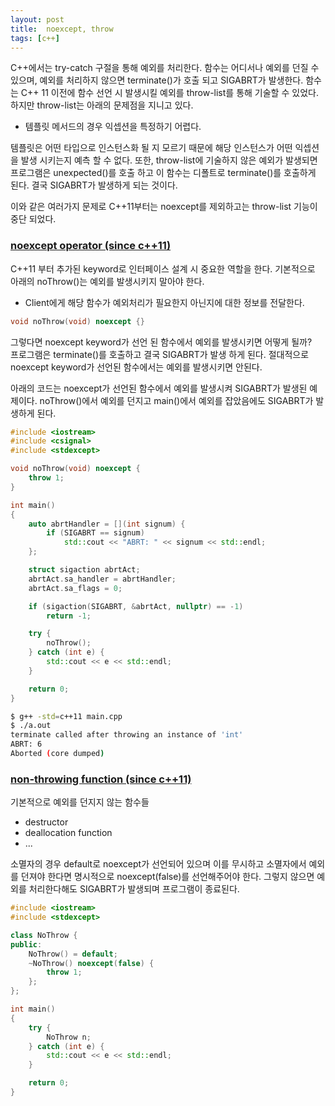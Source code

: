 ```yaml
---
layout: post
title:  noexcept, throw
tags: [c++] 
---
```


C++에서는 try-catch 구절을 통해 예외를 처리한다. 함수는 어디서나 예외를 던질 수 있으며, 예외를 처리하지 
않으면 terminate()가 호출 되고 SIGABRT가 발생한다. 함수는 C++ 11 이전에 함수 선언 시 발생시킬 예외를 
throw-list를 통해 기술할 수 있었다. 하지만 throw-list는 아래의 문제점을 지니고 있다.

- 템플릿 메서드의 경우 익셉션을 특정하기 어렵다.

템플릿은 어떤 타입으로 인스턴스화 될 지 모르기 때문에 해당 인스턴스가 어떤 익셉션을 발생 시키는지 예측 할 수 없다. 
또한, throw-list에 기술하지 않은 예외가 발생되면 프로그램은 unexpected()를 호출 하고 이 함수는 디폴트로 
terminate()를 호출하게 된다. 결국 SIGABRT가 발생하게 되는 것이다.

이와 같은 여러가지 문제로 C++11부터는 noexcept를 제외하고는 throw-list 기능이 중단 되었다.

### [noexcept operator (since c++11)][1]

C++11 부터 추가된 keyword로 인터페이스 설계 시 중요한 역할을 한다. 기본적으로 아래의 noThrow()는 
예외를 발생시키지 말아야 한다.
- Client에게 해당 함수가 예외처리가 필요한지 아닌지에 대한 정보를 전달한다. 

```cpp
void noThrow(void) noexcept {}
```

그렇다면 noexcept keyword가 선언 된 함수에서 예외를 발생시키면 어떻게 될까?  
프로그램은 terminate()를 호출하고 결국 SIGABRT가 발생 하게 된다.
절대적으로 noexcept keyword가 선언된 함수에서는 예외를 발생시키면 안된다.

아래의 코드는 noexcept가 선언된 함수에서 예외를 발생시켜 SIGABRT가 발생된 예제이다.
noThrow()에서 예외를 던지고 main()에서 예외를 잡았음에도 SIGABRT가 발생하게 된다.

```cpp
#include <iostream>
#include <csignal> 
#include <stdexcept>

void noThrow(void) noexcept { 
	throw 1;
}

int main()
{
	auto abrtHandler = [](int signum) {
		if (SIGABRT == signum)
			std::cout << "ABRT: " << signum << std::endl;
	};

	struct sigaction abrtAct;
	abrtAct.sa_handler = abrtHandler;
	abrtAct.sa_flags = 0;

	if (sigaction(SIGABRT, &abrtAct, nullptr) == -1)
		return -1;

	try {
		noThrow();
	} catch (int e) {
		std::cout << e << std::endl;
	}

	return 0;
}
```
```sh
$ g++ -std=c++11 main.cpp 
$ ./a.out 
terminate called after throwing an instance of 'int'
ABRT: 6
Aborted (core dumped)
```

### [non-throwing function (since c++11)][2]  
기본적으로 예외를 던지지 않는 함수들  
- destructor
- deallocation function
- ...

소멸자의 경우 default로 noexcept가 선언되어 있으며 이를 무시하고 
소멸자에서 예외를 던져야 한다면 명시적으로 noexcept(false)를 선언해주어야 한다. 그렇지 않으면 
예외를 처리한다해도 SIGABRT가 발생되며 프로그램이 종료된다.

```cpp
#include <iostream>
#include <stdexcept>

class NoThrow {
public:
	NoThrow() = default;
	~NoThrow() noexcept(false) {
		throw 1;
	};
};

int main()
{
	try {
		NoThrow n;
	} catch (int e) {
		std::cout << e << std::endl;
	}

	return 0;
}
```

[1]: http://en.cppreference.com/w/cpp/language/noexcept
[2]: http://en.cppreference.com/w/cpp/language/noexcept_spec
